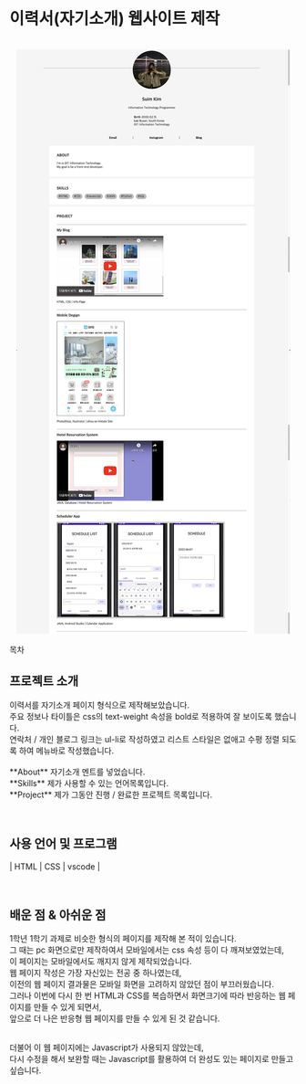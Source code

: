 # 이력서(자기소개) 웹사이트 제작

<p align="center">
  <br>
  <img src="./img/preview.jpg">
  <br>
</p>

목차

## 프로젝트 소개

<p align="justify">
  이력서를 자기소개 페이지 형식으로 제작해보았습니다.<br>
  주요 정보나 타이틀은 css의 text-weight 속성을 bold로 적용하여 잘 보이도록 했습니다.<br>
  연락처 / 개인 블로그 링크는 ul-li로 작성하였고 리스트 스타일은 없애고 수평 정렬 되도록 하여 메뉴바로 작성했습니다.<br>
  <br>
  **About** 자기소개 멘트를 넣었습니다.<br>
  **Skills** 제가 사용할 수 있는 언어목록입니다.<br>
  **Project** 제가 그동안 진행 / 완료한 프로젝트 목록입니다.
</p>

<br>

## 사용 언어 및 프로그램

| HTML | CSS | vscode |

<br>

## 배운 점 & 아쉬운 점
  1학년 1학기 과제로 비슷한 형식의 페이지를 제작해 본 적이 있습니다.<br>
  그 때는 pc 화면으로만 제작하여서 모바일에서는 css 속성 등이 다 깨져보였었는데,<br>
  이 페이지는 모바일에서도 깨지지 않게 제작되었습니다.<br>
  웹 페이지 작성은 가장 자신있는 전공 중 하나였는데,<br>
  이전의 웹 페이지 결과물은 모바일 화면을 고려하지 않았던 점이 부끄러웠습니다.<br>
  그러나 이번에 다시 한 번 HTML과 CSS를 복습하면서 화면크기에 따라 반응하는 웹 페이지를 만들 수 있게 되면서,<br>
  앞으로 더 나은 반응형 웹 페이지를 만들 수 있게 된 것 같습니다.<br>
  
  <br>
  더불어 이 웹 페이지에는 Javascript가 사용되지 않았는데,<br>
  다시 수정을 해서 보완할 때는 Javascript를 활용하여 더 완성도 있는 페이지로 만들고 싶습니다.
<p align="justify">

</p>
